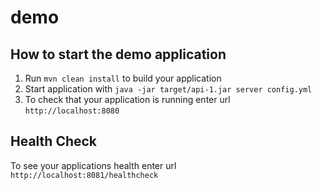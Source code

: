 # demo

How to start the demo application
---

1. Run `mvn clean install` to build your application
1. Start application with `java -jar target/api-1.jar server config.yml`
1. To check that your application is running enter url `http://localhost:8080`

Health Check
---

To see your applications health enter url `http://localhost:8081/healthcheck`
